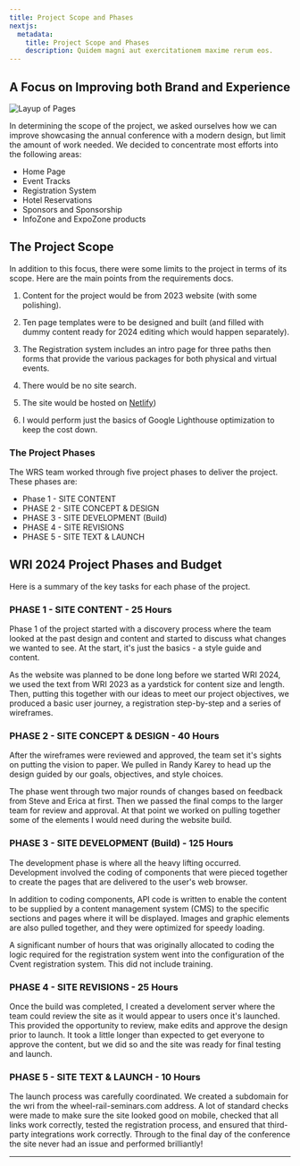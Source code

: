 ```yaml
---
title: Project Scope and Phases
nextjs:
  metadata:
    title: Project Scope and Phases
    description: Quidem magni aut exercitationem maxime rerum eos.
---
```


## A Focus on Improving both Brand and Experience

![Layup of Pages](/images/project-scope.png)

In determining the scope of the project, we asked ourselves how we can improve showcasing the annual conference with a modern design, but limit the amount of work needed. We decided to concentrate most efforts into the following areas:

- Home Page
- Event Tracks
- Registration System
- Hotel Reservations
- Sponsors and Sponsorship
- InfoZone and ExpoZone products

## The Project Scope

In addition to this focus, there were some limits to the project in terms of its scope. Here are the main points from the requirements docs.

1. Content for the project would be from 2023 website (with some polishing).

2. Ten page templates were to be designed and built (and filled with dummy content ready for 2024 editing which would happen separately).

3. The Registration system includes an intro page for three paths then forms that provide the various packages for both physical and virtual events.

4. There would be no site search.

8. The site would be hosted on [Netlify](https://netlify.com))

9. I would perform just the basics of Google Lighthouse optimization to keep the cost down.

### The Project Phases

The WRS team worked through five project phases to deliver the project. These phases are:

- Phase 1 - SITE CONTENT
- PHASE 2 - SITE CONCEPT & DESIGN
- PHASE 3 - SITE DEVELOPMENT (Build)
- PHASE 4 - SITE REVISIONS
- PHASE 5 - SITE TEXT & LAUNCH

## WRI 2024 Project Phases and Budget

Here is a summary of the key tasks for each phase of the project.

### PHASE 1 - SITE CONTENT - 25 Hours

Phase 1 of the project started with a discovery process where the team looked at the past design and content and started to discuss what changes we wanted to see. At the start, it's just the basics - a style guide and content. 

As the website was planned to be done long before we started WRI 2024, we used the text from WRI 2023 as a yardstick for content size and length. Then, putting this together with our ideas to meet our project objectives, we produced a basic user journey, a registration step-by-step and a series of wireframes.


### PHASE 2 - SITE CONCEPT & DESIGN - 40 Hours

After the wireframes were reviewed and approved, the team set it's sights on putting the vision to paper. We pulled in Randy Karey to head up the design guided by our goals, objectives, and style choices.

The phase went through two major rounds of changes based on feedback from Steve and Erica at first. Then we passed the final comps to the larger team for review and approval. At that point we worked on pulling together some of the elements I would need during the website build.


###  PHASE 3 - SITE DEVELOPMENT (Build) - 125 Hours

The development phase is where all the heavy lifting occurred. Development involved the coding of components that were pieced together to create the pages that are delivered to the user's web browser.

In addition to coding components, API code is written to enable the content to be supplied by a content management system (CMS) to the specific sections and pages where it will be displayed. Images and graphic elements are also pulled together, and they were optimized for speedy loading.

A significant number of hours that was originally allocated to coding the logic required for the registration system went into the configuration of the Cvent registration system. This did not include training. 

###  PHASE 4 - SITE REVISIONS - 25 Hours

Once the build was completed, I created a develoment server where the team could review the site as it would appear to users once it's launched. This provided the opportunity to review, make edits and approve the design prior to launch. It took a little longer than expected to get everyone to approve the content, but we did so and the site was ready for final testing and launch.

###  PHASE 5 - SITE TEXT & LAUNCH - 10 Hours

The launch process was carefully coordinated. We created a subdomain for the wri from the wheel-rail-seminars.com address. A lot of standard checks were made to make sure the site looked good on mobile, checked that all links work correctly, tested the registration process, and ensured that third-party integrations work correctly. Through to the final day of the conference the site never had an issue and performed brilliantly!

---

